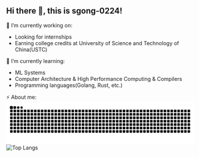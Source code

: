 ## Hi there 👋, this is sgong-0224!

🔭 I’m currently working on:
- Looking for internships
- Earning college credits at University of Science and Technology of China(USTC)

🌱 I’m currently learning:
- ML Systems
- Computer Architecture & High Performance Computing & Compilers
- Programming languages(Golang, Rust, etc.)

⚡ About me:
![Contributions](https://github.com/sgong-0224/sgong-0224/blob/output/github-contribution-grid-snake.svg)
![Top Langs](https://github-readme-stats.vercel.app/api/top-langs/?username=sgong-0224)
